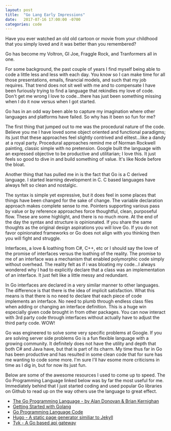```yaml
---
layout: post
title:  "Go Lang Early Impressions"
date:   2017-07-16 17:00:00 -0700
categories: code
---
```

Have you ever watched an old old cartoon or movie from your childhood that you simply loved and it was better than you remembered?

Go has become my Voltron, GI Joe, Fraggle Rock, and Tranformers all in one. 

For some background, the past couple of years I find myself being able to code a little less and less with each day. You know so I can make time for all those presentations, emails, financial models, and such that my job requires. That trend does not sit well with me and to compensate I have been furiously trying to find a language that rekindles my love of code. Don't get me wrong I love to code...there has just been something missing when I do it now versus when I got started.

Go has in an odd way been able to capture my imagination where other languages and platforms have failed. So why has it been so fun for me?

The first thing that jumped out to me was the procedural nature of the code. Believe you me I have loved some object oriented and functional paradigms; its just that these approaches feel slightly contrived and elitest...like a dandy at a royal party. Procedural approaches remind me of Norman Rockwell painting, classic simple with no pretension. Google built the language with an expressed objective to be productive and utilitarian; I love this. It just feels so good to dive in and build something of value. It's like Node before the bloat.

Another thing that has pulled me in is the fact that Go is a C derived language. I started learning development in C. C based languages have always felt so clean and nostalgic. 

The syntax is simple yet expressive, but it does feel in some places that things have been changed for the sake of change. The variable declaration approach makes complete sense to me. Pointers supporting various pass by value or by reference approaches force thoughtful, clean, purposeful flow. These are some highlight, and there is no much more. At the end of the day the syntax and structure is opinionated. If you share the same thoughts as the original design aspirations you will love Go. If you do not favor opinionated frameworks or Go does not align with you thinking then you will fight and struggle.

Interfaces, a love & loathing from C#, C++, etc or I should say the love of the promise of interfaces versus the loathing of the reality. The promise to me of an interface was a mechanism that enabled polymorphic code simply without overhead. The reality felt as if i was bloating my code...I always wondered why I had to explicitly declare that a class was an implementation of an interface. It just felt like a little messy and redundant.

In Go interfaces are declared in a very similar manner to other languages. The difference is that there is the idea of implicit satisfaction. What this means is that there is no need to declare that each piece of code implements an interface. No need to plumb through endless class files when adding or changing an interface definition. This is a huge win especially given code brought in from other packages. You can now interact with 3rd party code through interfaces without actually have to adjust the third party code. WOW! 

Go was engineered to solve some very specific problems at Google. If you are solving server side problems Go is a fun flexible language with a growing community. It definitely does not have the utility and depth that both C# and Java have, but that is part of its charm. My time thus far in Go has been productive and has resulted in some clean code that for sure has me wanting to code some more. I'm sure I'll hav esome more criticisms in time as I dig in, but for now its just fun. 

Below are some of the awesome resources I used to come up to speed. The Go Programming Language linked below was by far the most useful for me. Immediately behind that I just started coding and used popular Go libraries on Github to read up on the way others use the language to great effect.

* [The Go Programming Language - by Alan Donovan & Brian Kernighan](https://www.amazon.com/Programming-Language-Addison-Wesley-Professional-Computing/dp/0134190440/)
* [Getting Started with Golang](https://golang.org/doc/install)
* [Go Programming Language Code](https://github.com/golang/go)
* [Hugo - A static page generator similiar to Jekyll](https://github.com/gohugoio/hugo)
* [Tyk - A Go based api gateway](https://github.com/TykTechnologies/tyk)

